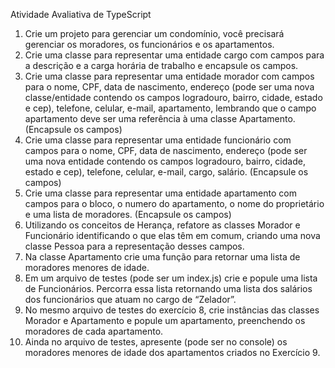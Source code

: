 Atividade Avaliativa de TypeScript
1. Crie um projeto para gerenciar um condomínio, você precisará gerenciar os moradores, os
funcionários e os apartamentos.
2. Crie uma classe para representar uma entidade cargo com campos para a descrição e a carga
horária de trabalho e encapsule os campos.
3. Crie uma classe para representar uma entidade morador com campos para o nome, CPF, data
de nascimento, endereço (pode ser uma nova classe/entidade contendo os campos
logradouro, bairro, cidade, estado e cep), telefone, celular, e-mail, apartamento, lembrando
que o campo apartamento deve ser uma referência à uma classe Apartamento. (Encapsule os
campos)
4. Crie uma classe para representar uma entidade funcionário com campos para o nome, CPF,
data de nascimento, endereço (pode ser uma nova entidade contendo os campos logradouro,
bairro, cidade, estado e cep), telefone, celular, e-mail, cargo, salário. (Encapsule os campos)
5. Crie uma classe para representar uma entidade apartamento com campos para o bloco, o
numero do apartamento, o nome do proprietário e uma lista de moradores. (Encapsule os
campos)
6. Utilizando os conceitos de Herança, refatore as classes Morador e Funcionário identificando
o que elas têm em comum, criando uma nova classe Pessoa para a representação desses
campos.
7. Na classe Apartamento crie uma função para retornar uma lista de moradores menores de
idade.
8. Em um arquivo de testes (pode ser um index.js) crie e popule uma lista de Funcionários.
Percorra essa lista retornando uma lista dos salários dos funcionários que atuam no cargo de
“Zelador”.
9. No mesmo arquivo de testes do exercício 8, crie instâncias das classes Morador e
Apartamento e popule um apartamento, preenchendo os moradores de cada apartamento.
10. Ainda no arquivo de testes, apresente (pode ser no console) os moradores menores de idade
dos apartamentos criados no Exercício 9.

